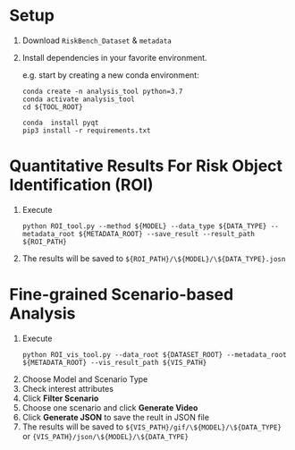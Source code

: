 # Setup
1. Download `RiskBench_Dataset` & `metadata`
2. Install dependencies in your favorite environment. 
	
	e.g. start by creating a new conda environment:
	```		
	conda create -n analysis_tool python=3.7
	conda activate analysis_tool
	cd ${TOOL_ROOT}

	conda  install pyqt
	pip3 install -r requirements.txt
	```
	
# Quantitative Results For Risk Object Identification (ROI)
1. Execute 
	```
	python ROI_tool.py --method ${MODEL} --data_type ${DATA_TYPE} --metadata_root ${METADATA_ROOT} --save_result --result_path ${ROI_PATH}
	```
3. The results will be saved to `${ROI_PATH}/\${MODEL}/\${DATA_TYPE}.josn`


# Fine-grained Scenario-based Analysis

1. Execute 
	```
	python ROI_vis_tool.py --data_root ${DATASET_ROOT} --metadata_root ${METADATA_ROOT} --vis_result_path ${VIS_PATH}
	```
2. Choose Model and Scenario Type
3. Check interest attributes
4. Click **Filter Scenario**
5. Choose one scenario and click **Generate Video**
6. Click **Generate JSON** to save the reult in JSON file
7. The results will be saved to `${VIS_PATH}/gif/\${MODEL}/\${DATA_TYPE}` or `{VIS_PATH}/json/\${MODEL}/\${DATA_TYPE}`
